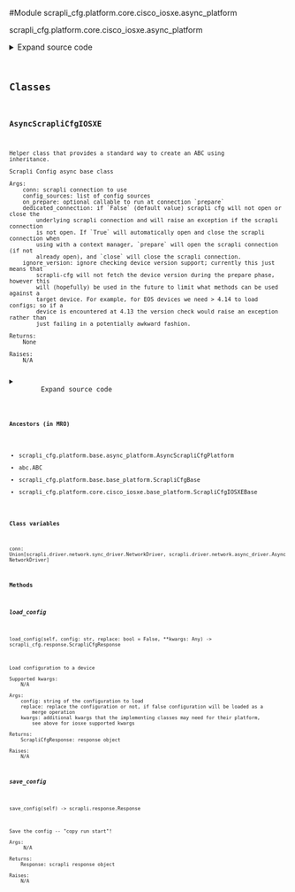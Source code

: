 <link rel="preload stylesheet" as="style" href="https://cdnjs.cloudflare.com/ajax/libs/10up-sanitize.css/11.0.1/sanitize.min.css" integrity="sha256-PK9q560IAAa6WVRRh76LtCaI8pjTJ2z11v0miyNNjrs=" crossorigin>
<link rel="preload stylesheet" as="style" href="https://cdnjs.cloudflare.com/ajax/libs/10up-sanitize.css/11.0.1/typography.min.css" integrity="sha256-7l/o7C8jubJiy74VsKTidCy1yBkRtiUGbVkYBylBqUg=" crossorigin>
<link rel="stylesheet preload" as="style" href="https://cdnjs.cloudflare.com/ajax/libs/highlight.js/10.1.1/styles/github.min.css" crossorigin>
<script defer src="https://cdnjs.cloudflare.com/ajax/libs/highlight.js/10.1.1/highlight.min.js" integrity="sha256-Uv3H6lx7dJmRfRvH8TH6kJD1TSK1aFcwgx+mdg3epi8=" crossorigin></script>
<script>window.addEventListener('DOMContentLoaded', () => hljs.initHighlighting())</script>















#Module scrapli_cfg.platform.core.cisco_iosxe.async_platform

scrapli_cfg.platform.core.cisco_iosxe.async_platform

<details class="source">
    <summary>
        <span>Expand source code</span>
    </summary>
    <pre>
        <code class="python">
"""scrapli_cfg.platform.core.cisco_iosxe.async_platform"""
from typing import Any, Callable, List, Optional

from scrapli.driver import AsyncNetworkDriver
from scrapli.response import Response
from scrapli_cfg.diff import ScrapliCfgDiffResponse
from scrapli_cfg.exceptions import DiffConfigError, FailedToDetermineDeviceState
from scrapli_cfg.platform.base.async_platform import AsyncScrapliCfgPlatform
from scrapli_cfg.platform.core.cisco_iosxe.base_platform import (
    CONFIG_SOURCES,
    FilePromptMode,
    ScrapliCfgIOSXEBase,
)
from scrapli_cfg.response import ScrapliCfgResponse


class AsyncScrapliCfgIOSXE(AsyncScrapliCfgPlatform, ScrapliCfgIOSXEBase):
    def __init__(
        self,
        conn: AsyncNetworkDriver,
        *,
        config_sources: Optional[List[str]] = None,
        on_prepare: Optional[Callable[..., Any]] = None,
        filesystem: str = "flash:",
        cleanup_post_commit: bool = True,
        dedicated_connection: bool = False,
        ignore_version: bool = False,
    ) -> None:
        if config_sources is None:
            config_sources = CONFIG_SOURCES

        super().__init__(
            conn=conn,
            config_sources=config_sources,
            on_prepare=on_prepare,
            dedicated_connection=dedicated_connection,
            ignore_version=ignore_version,
        )

        self.filesystem = filesystem
        self._filesystem_space_available_buffer_perc = 10

        self._replace = False

        self.candidate_config_filename = ""

        self.cleanup_post_commit = cleanup_post_commit

    async def _get_filesystem_space_available(self) -> int:
        """
        Abort a configuration -- discards any loaded config

        Args:
            N/A

        Returns:
            None

        Raises:
            FailedToDetermineDeviceState: if unable to fetch file filesystem bytes available

        """
        filesystem_size_result = await self.conn.send_command(
            command=f"dir {self.filesystem} | i bytes"
        )
        if filesystem_size_result.failed:
            raise FailedToDetermineDeviceState("failed to determine space available on filesystem")

        return self._post_get_filesystem_space_available(output=filesystem_size_result.result)

    async def _determine_file_prompt_mode(self) -> FilePromptMode:
        """
        Determine the device file prompt mode

        Args:
            N/A

        Returns:
            FilePromptMode: enum representing file prompt mode

        Raises:
            FailedToDetermineDeviceState: if unable to fetch file prompt mode

        """
        file_prompt_mode_result = await self.conn.send_command(command="show run | i file prompt")
        if file_prompt_mode_result.failed:
            raise FailedToDetermineDeviceState("failed to determine file prompt mode")

        return self._post_determine_file_prompt_mode(output=file_prompt_mode_result.result)

    async def _delete_candidate_config(self) -> Response:
        """
        Delete candidate config from the filesystem

        Args:
            N/A

        Returns:
            Response: response from deleting the candidate config

        Raises:
            N/A

        """
        # have to check again because the candidate config may have changed this!
        file_prompt_mode = await self._determine_file_prompt_mode()
        if file_prompt_mode in (FilePromptMode.ALERT, FilePromptMode.NOISY):
            delete_events = [
                (
                    f"delete {self.filesystem}{self.candidate_config_filename}",
                    "Delete filename",
                ),
                (
                    "",
                    "[confirm]",
                ),
                ("", ""),
            ]
        else:
            delete_events = [
                (f"delete {self.filesystem}{self.candidate_config_filename}", "[confirm]"),
                ("", ""),
            ]
        delete_result = await self.conn.send_interactive(interact_events=delete_events)
        return delete_result

    async def get_version(self) -> ScrapliCfgResponse:
        response = self._pre_get_version()

        version_result = await self.conn.send_command(command="show version | i Version")

        return self._post_get_version(
            response=response,
            scrapli_responses=[version_result],
            result=self._parse_version(device_output=version_result.result),
        )

    async def get_config(self, source: str = "running") -> ScrapliCfgResponse:
        response = self._pre_get_config(source=source)

        config_result = await self.conn.send_command(
            command=self._get_config_command(source=source)
        )

        return self._post_get_config(
            response=response,
            source=source,
            scrapli_responses=[config_result],
            result=config_result.result,
        )

    async def load_config(
        self, config: str, replace: bool = False, **kwargs: Any
    ) -> ScrapliCfgResponse:
        """
        Load configuration to a device

        Supported kwargs:
            N/A

        Args:
            config: string of the configuration to load
            replace: replace the configuration or not, if false configuration will be loaded as a
                merge operation
            kwargs: additional kwargs that the implementing classes may need for their platform,
                see above for iosxe supported kwargs

        Returns:
            ScrapliCfgResponse: response object

        Raises:
            N/A

        """
        response = self._pre_load_config(config=config)

        config = self._prepare_load_config(config=config, replace=replace)

        filesystem_bytes_available = await self._get_filesystem_space_available()
        self._space_available(filesystem_bytes_available=filesystem_bytes_available)

        # when in tcl command mode or whatever it is, tcl wants \r for return char, so stash the
        # original return char and sub in \r for a bit
        original_return_char = self.conn.comms_return_char
        tcl_comms_return_char = "\r"

        # pop into tclsh before swapping the return char just to be safe -- \r or \n should both be
        # fine for up to here but who knows... :)
        await self.conn.acquire_priv(desired_priv="tclsh")
        self.conn.comms_return_char = tcl_comms_return_char
        config_result = await self.conn.send_config(config=config, privilege_level="tclsh")

        # reset the return char to the "normal" one and drop into whatever is the "default" priv
        await self.conn.acquire_priv(desired_priv=self.conn.default_desired_privilege_level)
        self.conn.comms_return_char = original_return_char

        return self._post_load_config(
            response=response,
            scrapli_responses=[config_result],
        )

    async def abort_config(self) -> ScrapliCfgResponse:
        response = self._pre_abort_config(
            session_or_config_file=bool(self.candidate_config_filename)
        )

        abort_result = await self._delete_candidate_config()
        self._reset_config_session()

        return self._post_abort_config(response=response, scrapli_responses=[abort_result])

    async def save_config(self) -> Response:
        """
        Save the config -- "copy run start"!

        Args:
             N/A

        Returns:
            Response: scrapli response object

        Raises:
            N/A

        """
        # we always re-check file prompt mode because it could have changed!
        file_prompt_mode = await self._determine_file_prompt_mode()

        if file_prompt_mode == FilePromptMode.ALERT:
            save_events = [
                (
                    "copy running-config startup-config",
                    "Destination filename",
                ),
                ("", ""),
            ]
        elif file_prompt_mode == FilePromptMode.NOISY:
            save_events = [
                (
                    "copy running-config startup-config",
                    "Source filename",
                ),
                (
                    "",
                    "Destination filename",
                ),
                ("", ""),
            ]
        else:
            save_events = [("copy running-config startup-config", "")]

        save_result = await self.conn.send_interactive(interact_events=save_events)
        return save_result

    async def _commit_config_merge(
        self, file_prompt_mode: Optional[FilePromptMode] = None
    ) -> Response:
        """
        Commit the configuration in merge mode

        Args:
             file_prompt_mode: optionally provide the file prompt mode, if its None we will fetch it
                 to decide if we need to use interactive mode or not

        Returns:
            Response: scrapli response object

        Raises:
            N/A

        """
        if file_prompt_mode is None:
            file_prompt_mode = await self._determine_file_prompt_mode()

        if file_prompt_mode == FilePromptMode.ALERT:
            merge_events = [
                (
                    f"copy {self.filesystem}{self.candidate_config_filename} running-config",
                    "Destination filename",
                ),
                ("", ""),
            ]
        elif file_prompt_mode == FilePromptMode.NOISY:
            merge_events = [
                (
                    f"copy {self.filesystem}{self.candidate_config_filename} running-config",
                    "Source filename",
                ),
                (
                    "",
                    "Destination filename",
                ),
                ("", ""),
            ]
        else:
            merge_events = [
                (f"copy {self.filesystem}{self.candidate_config_filename} running-config", "")
            ]

        commit_result = await self.conn.send_interactive(interact_events=merge_events)
        return commit_result

    async def commit_config(self, source: str = "running") -> ScrapliCfgResponse:
        scrapli_responses = []
        response = self._pre_commit_config(
            source=source, session_or_config_file=bool(self.candidate_config_filename)
        )

        file_prompt_mode = await self._determine_file_prompt_mode()

        if self._replace is True:
            replace_command = (
                f"configure replace {self.filesystem}{self.candidate_config_filename} force"
            )
            commit_result = await self.conn.send_command(command=replace_command)
        else:
            commit_result = await self._commit_config_merge(file_prompt_mode=file_prompt_mode)

        scrapli_responses.append(commit_result)

        save_config_result = await self.save_config()
        scrapli_responses.append(save_config_result)

        if self.cleanup_post_commit:
            cleanup_result = await self._delete_candidate_config()
            scrapli_responses.append(cleanup_result)

        self._reset_config_session()

        return self._post_load_config(
            response=response,
            scrapli_responses=scrapli_responses,
        )

    async def diff_config(self, source: str = "running") -> ScrapliCfgDiffResponse:
        scrapli_responses = []
        device_diff = ""
        source_config = ""

        diff_response = self._pre_diff_config(
            source=source, session_or_config_file=bool(self.candidate_config_filename)
        )

        try:
            diff_result = await self.conn.send_command(
                command=self._get_diff_command(source=source)
            )
            scrapli_responses.append(diff_result)
            if diff_result.failed:
                msg = "failed generating diff for config session"
                self.logger.critical(msg)
                raise DiffConfigError(msg)

            device_diff = diff_result.result

            source_config_result = await self.get_config(source=source)
            source_config = source_config_result.result

            if isinstance(source_config_result.scrapli_responses, list):
                scrapli_responses.extend(source_config_result.scrapli_responses)

            if source_config_result.failed:
                msg = "failed fetching source config for diff comparison"
                self.logger.critical(msg)
                raise DiffConfigError(msg)

        except DiffConfigError:
            pass

        source_config, candidate_config = self._normalize_source_candidate_configs(
            source_config=source_config
        )

        return self._post_diff_config(
            diff_response=diff_response,
            scrapli_responses=scrapli_responses,
            source_config=source_config,
            candidate_config=candidate_config,
            device_diff=device_diff,
        )
        </code>
    </pre>
</details>




## Classes

### AsyncScrapliCfgIOSXE


```text
Helper class that provides a standard way to create an ABC using
inheritance.

Scrapli Config async base class

Args:
    conn: scrapli connection to use
    config_sources: list of config sources
    on_prepare: optional callable to run at connection `prepare`
    dedicated_connection: if `False` (default value) scrapli cfg will not open or close the
        underlying scrapli connection and will raise an exception if the scrapli connection
        is not open. If `True` will automatically open and close the scrapli connection when
        using with a context manager, `prepare` will open the scrapli connection (if not
        already open), and `close` will close the scrapli connection.
    ignore_version: ignore checking device version support; currently this just means that
        scrapli-cfg will not fetch the device version during the prepare phase, however this
        will (hopefully) be used in the future to limit what methods can be used against a
        target device. For example, for EOS devices we need > 4.14 to load configs; so if a
        device is encountered at 4.13 the version check would raise an exception rather than
        just failing in a potentially awkward fashion.

Returns:
    None

Raises:
    N/A
```

<details class="source">
    <summary>
        <span>Expand source code</span>
    </summary>
    <pre>
        <code class="python">
class AsyncScrapliCfgIOSXE(AsyncScrapliCfgPlatform, ScrapliCfgIOSXEBase):
    def __init__(
        self,
        conn: AsyncNetworkDriver,
        *,
        config_sources: Optional[List[str]] = None,
        on_prepare: Optional[Callable[..., Any]] = None,
        filesystem: str = "flash:",
        cleanup_post_commit: bool = True,
        dedicated_connection: bool = False,
        ignore_version: bool = False,
    ) -> None:
        if config_sources is None:
            config_sources = CONFIG_SOURCES

        super().__init__(
            conn=conn,
            config_sources=config_sources,
            on_prepare=on_prepare,
            dedicated_connection=dedicated_connection,
            ignore_version=ignore_version,
        )

        self.filesystem = filesystem
        self._filesystem_space_available_buffer_perc = 10

        self._replace = False

        self.candidate_config_filename = ""

        self.cleanup_post_commit = cleanup_post_commit

    async def _get_filesystem_space_available(self) -> int:
        """
        Abort a configuration -- discards any loaded config

        Args:
            N/A

        Returns:
            None

        Raises:
            FailedToDetermineDeviceState: if unable to fetch file filesystem bytes available

        """
        filesystem_size_result = await self.conn.send_command(
            command=f"dir {self.filesystem} | i bytes"
        )
        if filesystem_size_result.failed:
            raise FailedToDetermineDeviceState("failed to determine space available on filesystem")

        return self._post_get_filesystem_space_available(output=filesystem_size_result.result)

    async def _determine_file_prompt_mode(self) -> FilePromptMode:
        """
        Determine the device file prompt mode

        Args:
            N/A

        Returns:
            FilePromptMode: enum representing file prompt mode

        Raises:
            FailedToDetermineDeviceState: if unable to fetch file prompt mode

        """
        file_prompt_mode_result = await self.conn.send_command(command="show run | i file prompt")
        if file_prompt_mode_result.failed:
            raise FailedToDetermineDeviceState("failed to determine file prompt mode")

        return self._post_determine_file_prompt_mode(output=file_prompt_mode_result.result)

    async def _delete_candidate_config(self) -> Response:
        """
        Delete candidate config from the filesystem

        Args:
            N/A

        Returns:
            Response: response from deleting the candidate config

        Raises:
            N/A

        """
        # have to check again because the candidate config may have changed this!
        file_prompt_mode = await self._determine_file_prompt_mode()
        if file_prompt_mode in (FilePromptMode.ALERT, FilePromptMode.NOISY):
            delete_events = [
                (
                    f"delete {self.filesystem}{self.candidate_config_filename}",
                    "Delete filename",
                ),
                (
                    "",
                    "[confirm]",
                ),
                ("", ""),
            ]
        else:
            delete_events = [
                (f"delete {self.filesystem}{self.candidate_config_filename}", "[confirm]"),
                ("", ""),
            ]
        delete_result = await self.conn.send_interactive(interact_events=delete_events)
        return delete_result

    async def get_version(self) -> ScrapliCfgResponse:
        response = self._pre_get_version()

        version_result = await self.conn.send_command(command="show version | i Version")

        return self._post_get_version(
            response=response,
            scrapli_responses=[version_result],
            result=self._parse_version(device_output=version_result.result),
        )

    async def get_config(self, source: str = "running") -> ScrapliCfgResponse:
        response = self._pre_get_config(source=source)

        config_result = await self.conn.send_command(
            command=self._get_config_command(source=source)
        )

        return self._post_get_config(
            response=response,
            source=source,
            scrapli_responses=[config_result],
            result=config_result.result,
        )

    async def load_config(
        self, config: str, replace: bool = False, **kwargs: Any
    ) -> ScrapliCfgResponse:
        """
        Load configuration to a device

        Supported kwargs:
            N/A

        Args:
            config: string of the configuration to load
            replace: replace the configuration or not, if false configuration will be loaded as a
                merge operation
            kwargs: additional kwargs that the implementing classes may need for their platform,
                see above for iosxe supported kwargs

        Returns:
            ScrapliCfgResponse: response object

        Raises:
            N/A

        """
        response = self._pre_load_config(config=config)

        config = self._prepare_load_config(config=config, replace=replace)

        filesystem_bytes_available = await self._get_filesystem_space_available()
        self._space_available(filesystem_bytes_available=filesystem_bytes_available)

        # when in tcl command mode or whatever it is, tcl wants \r for return char, so stash the
        # original return char and sub in \r for a bit
        original_return_char = self.conn.comms_return_char
        tcl_comms_return_char = "\r"

        # pop into tclsh before swapping the return char just to be safe -- \r or \n should both be
        # fine for up to here but who knows... :)
        await self.conn.acquire_priv(desired_priv="tclsh")
        self.conn.comms_return_char = tcl_comms_return_char
        config_result = await self.conn.send_config(config=config, privilege_level="tclsh")

        # reset the return char to the "normal" one and drop into whatever is the "default" priv
        await self.conn.acquire_priv(desired_priv=self.conn.default_desired_privilege_level)
        self.conn.comms_return_char = original_return_char

        return self._post_load_config(
            response=response,
            scrapli_responses=[config_result],
        )

    async def abort_config(self) -> ScrapliCfgResponse:
        response = self._pre_abort_config(
            session_or_config_file=bool(self.candidate_config_filename)
        )

        abort_result = await self._delete_candidate_config()
        self._reset_config_session()

        return self._post_abort_config(response=response, scrapli_responses=[abort_result])

    async def save_config(self) -> Response:
        """
        Save the config -- "copy run start"!

        Args:
             N/A

        Returns:
            Response: scrapli response object

        Raises:
            N/A

        """
        # we always re-check file prompt mode because it could have changed!
        file_prompt_mode = await self._determine_file_prompt_mode()

        if file_prompt_mode == FilePromptMode.ALERT:
            save_events = [
                (
                    "copy running-config startup-config",
                    "Destination filename",
                ),
                ("", ""),
            ]
        elif file_prompt_mode == FilePromptMode.NOISY:
            save_events = [
                (
                    "copy running-config startup-config",
                    "Source filename",
                ),
                (
                    "",
                    "Destination filename",
                ),
                ("", ""),
            ]
        else:
            save_events = [("copy running-config startup-config", "")]

        save_result = await self.conn.send_interactive(interact_events=save_events)
        return save_result

    async def _commit_config_merge(
        self, file_prompt_mode: Optional[FilePromptMode] = None
    ) -> Response:
        """
        Commit the configuration in merge mode

        Args:
             file_prompt_mode: optionally provide the file prompt mode, if its None we will fetch it
                 to decide if we need to use interactive mode or not

        Returns:
            Response: scrapli response object

        Raises:
            N/A

        """
        if file_prompt_mode is None:
            file_prompt_mode = await self._determine_file_prompt_mode()

        if file_prompt_mode == FilePromptMode.ALERT:
            merge_events = [
                (
                    f"copy {self.filesystem}{self.candidate_config_filename} running-config",
                    "Destination filename",
                ),
                ("", ""),
            ]
        elif file_prompt_mode == FilePromptMode.NOISY:
            merge_events = [
                (
                    f"copy {self.filesystem}{self.candidate_config_filename} running-config",
                    "Source filename",
                ),
                (
                    "",
                    "Destination filename",
                ),
                ("", ""),
            ]
        else:
            merge_events = [
                (f"copy {self.filesystem}{self.candidate_config_filename} running-config", "")
            ]

        commit_result = await self.conn.send_interactive(interact_events=merge_events)
        return commit_result

    async def commit_config(self, source: str = "running") -> ScrapliCfgResponse:
        scrapli_responses = []
        response = self._pre_commit_config(
            source=source, session_or_config_file=bool(self.candidate_config_filename)
        )

        file_prompt_mode = await self._determine_file_prompt_mode()

        if self._replace is True:
            replace_command = (
                f"configure replace {self.filesystem}{self.candidate_config_filename} force"
            )
            commit_result = await self.conn.send_command(command=replace_command)
        else:
            commit_result = await self._commit_config_merge(file_prompt_mode=file_prompt_mode)

        scrapli_responses.append(commit_result)

        save_config_result = await self.save_config()
        scrapli_responses.append(save_config_result)

        if self.cleanup_post_commit:
            cleanup_result = await self._delete_candidate_config()
            scrapli_responses.append(cleanup_result)

        self._reset_config_session()

        return self._post_load_config(
            response=response,
            scrapli_responses=scrapli_responses,
        )

    async def diff_config(self, source: str = "running") -> ScrapliCfgDiffResponse:
        scrapli_responses = []
        device_diff = ""
        source_config = ""

        diff_response = self._pre_diff_config(
            source=source, session_or_config_file=bool(self.candidate_config_filename)
        )

        try:
            diff_result = await self.conn.send_command(
                command=self._get_diff_command(source=source)
            )
            scrapli_responses.append(diff_result)
            if diff_result.failed:
                msg = "failed generating diff for config session"
                self.logger.critical(msg)
                raise DiffConfigError(msg)

            device_diff = diff_result.result

            source_config_result = await self.get_config(source=source)
            source_config = source_config_result.result

            if isinstance(source_config_result.scrapli_responses, list):
                scrapli_responses.extend(source_config_result.scrapli_responses)

            if source_config_result.failed:
                msg = "failed fetching source config for diff comparison"
                self.logger.critical(msg)
                raise DiffConfigError(msg)

        except DiffConfigError:
            pass

        source_config, candidate_config = self._normalize_source_candidate_configs(
            source_config=source_config
        )

        return self._post_diff_config(
            diff_response=diff_response,
            scrapli_responses=scrapli_responses,
            source_config=source_config,
            candidate_config=candidate_config,
            device_diff=device_diff,
        )
        </code>
    </pre>
</details>


#### Ancestors (in MRO)
- scrapli_cfg.platform.base.async_platform.AsyncScrapliCfgPlatform
- abc.ABC
- scrapli_cfg.platform.base.base_platform.ScrapliCfgBase
- scrapli_cfg.platform.core.cisco_iosxe.base_platform.ScrapliCfgIOSXEBase
#### Class variables

    
`conn: Union[scrapli.driver.network.sync_driver.NetworkDriver, scrapli.driver.network.async_driver.AsyncNetworkDriver]`



#### Methods

    

##### load_config
`load_config(self, config: str, replace: bool = False, **kwargs: Any) ‑> scrapli_cfg.response.ScrapliCfgResponse`

```text
Load configuration to a device

Supported kwargs:
    N/A

Args:
    config: string of the configuration to load
    replace: replace the configuration or not, if false configuration will be loaded as a
        merge operation
    kwargs: additional kwargs that the implementing classes may need for their platform,
        see above for iosxe supported kwargs

Returns:
    ScrapliCfgResponse: response object

Raises:
    N/A
```



    

##### save_config
`save_config(self) ‑> scrapli.response.Response`

```text
Save the config -- "copy run start"!

Args:
     N/A

Returns:
    Response: scrapli response object

Raises:
    N/A
```